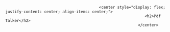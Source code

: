                                              <center style="display: flex; justify-content: center; align-items: center;">
                                                                 <h2>Pdf Talker</h2>
                                                              </center>
